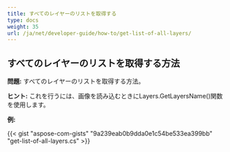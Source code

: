 ```yaml
---
title: すべてのレイヤーのリストを取得する
type: docs
weight: 35
url: /ja/net/developer-guide/how-to/get-list-of-all-layers/
---
```


## **すべてのレイヤーのリストを取得する方法**

**問題:** すべてのレイヤーのリストを取得する方法。

**ヒント:** これを行うには、画像を読み込むときにLayers.GetLayersName()関数を使用します。

**例:**

{{< gist "aspose-com-gists" "9a239eab0b9dda0e1c54be533ea399bb" "get-list-of-all-layers.cs" >}}
